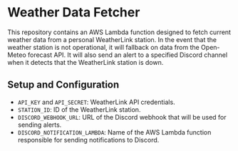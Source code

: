 # Weather Data Fetcher

This repository contains an AWS Lambda function designed to fetch current weather data from a personal WeatherLink station. In the event that the weather station is not operational, it will fallback on data from the Open-Meteo forecast API. It will also send an alert to a specified Discord channel when it detects that the WeatherLink station is down.

## Setup and Configuration

- `API_KEY` and `API_SECRET`: WeatherLink API credentials.
- `STATION_ID`: ID of the WeatherLink station.
- `DISCORD_WEBHOOK_URL`: URL of the Discord webhook that will be used for sending alerts.
- `DISCORD_NOTIFICATION_LAMBDA`: Name of the AWS Lambda function responsible for sending notifications to Discord.
